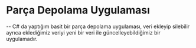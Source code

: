 # Parça Depolama Uygulaması

-- C# da yaptığım basit bir parça depolama uygulaması, veri ekleyip silebilir ayrıca eklediğimiz veriyi yeni bir veri ile güncelleyebildiğimiz bir uygulamadır.
